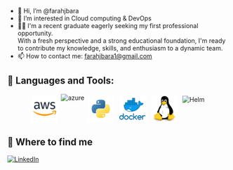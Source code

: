 - 👋 Hi, I’m @farahjbara
- 👀 I’m interested in Cloud computing & DevOps 
- 👩‍🎓 I'm a recent graduate eagerly seeking my first professional opportunity.
  <br>  With a fresh perspective and a strong educational foundation, I'm ready to contribute my knowledge, skills, and enthusiasm to a dynamic team. 
- 📫 How to contact me: farahjbara1@gmail.com
<!---
farahjbara/farahjbara is a ✨ special ✨ repository because its `README.md` (this file) appears on your GitHub profile.
You can click the Preview link to take a look at your changes.
--->

## 🧰 Languages and Tools:
<p align="center">
<img src="https://raw.githubusercontent.com/github/explore/80688e429a7d4ef2fca1e82350fe8e3517d3494d/topics/aws/aws.png" alt="AWS" height="60" style="vertical-align:top; margin:4px">
<img src="https://www.vectorlogo.zone/logos/microsoft_azure/microsoft_azure-icon.svg" alt="azure" height="60" style="vertical-align:top; margin:4px/>
 <a href="https://azure.microsoft.com/en-in/" target="_blank" rel="noreferrer">
<img src="https://raw.githubusercontent.com/github/explore/80688e429a7d4ef2fca1e82350fe8e3517d3494d/topics/python/python.png" alt="Python" height="60" style="vertical-align:top; margin:4px">
<img src="https://raw.githubusercontent.com/github/explore/80688e429a7d4ef2fca1e82350fe8e3517d3494d/topics/docker/docker.png" alt="Docker" height="60" style="vertical-align:top; margin:4px">
<img src="https://raw.githubusercontent.com/devicons/devicon/master/icons/linux/linux-original.svg" alt="linux" height="60" style="vertical-align:top; margin:4px">
<img src="[https://images.app.goo.gl/3itNn39Cw7jGdvUR9](https://encrypted-tbn0.gstatic.com/images?q=tbn:ANd9GcRYbEmjeeW-JuoHlf4uXr88Bijhpho6dFU7Tf3ur8JzgRAaMKqBZGxvzBrn5yJ0kYhYWKs&usqp=CAU)" alt="Helm" height="60" style="vertical-align:top; margin:4px">



</p>

## 📲 Where to find me

[![LinkedIn](https://img.shields.io/badge/linkedin-%230077B5.svg?style=for-the-badge&logo=linkedin&logoColor=white)](https://www.linkedin.com/in/farah-jbara/)

